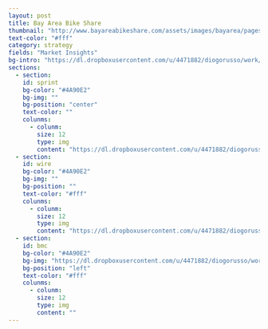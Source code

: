 ```yaml
---
layout: post
title: Bay Area Bike Share
thumbnail: "http://www.bayareabikeshare.com/assets/images/bayarea/pages/pricing/bike_pricing.png"
text-color: "#fff"
category: strategy
fields: "Market Insights"
bg-intro: "https://dl.dropboxusercontent.com/u/4471882/diogorusso/work/images/bikeshare_01.jpg"
sections:
  - section: 
    id: sprint
    bg-color: "#4A90E2"
    bg-img: ""
    bg-position: "center"
    text-color: ""
    colunms:
      - colunm: 
        size: 12
        type: img
        content: "https://dl.dropboxusercontent.com/u/4471882/diogorusso/work/images/bikeshare_04.jpg"
  - section: 
    id: wire
    bg-color: "#4A90E2"
    bg-img: ""
    bg-position: ""
    text-color: "#fff"
    colunms:
      - colunm: 
        size: 12
        type: img
        content: "https://dl.dropboxusercontent.com/u/4471882/diogorusso/work/images/bikeshare_08.jpg"
  - section: 
    id: bmc
    bg-color: "#4A90E2"
    bg-img: "https://dl.dropboxusercontent.com/u/4471882/diogorusso/work/images/bikeshare_11.jpg"
    bg-position: "left"
    text-color: "#fff"
    colunms:
      - colunm: 
        size: 12
        type: img
        content: ""
---
```


